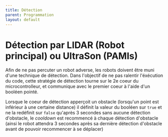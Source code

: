 ```yaml
---
title: Détection
parent: Programmation
layout: default
---
```

# Détection par LIDAR (Robot principal) ou UltraSon (PAMIs)
Afin de ne pas percuter un robot adverse, les robots doivent être muni d'une technique de détection.
Dans l'objectif de ne pas ralentir l'éxécution du code, cette stratégie de détection tourne sur le 2e coeur du microcontrolleur, et communique avec le premier coeur à l'aide d'un booléen pointé.

Lorsque le coeur de détection apperçoit un obstacle (lorsqu'un point est inférieur à une certaine distance) il définit la valeur du booléen sur `true` et ne la redéfinit sur `false` qu'après 3 secondes sans aucune détection d'obstacle, le *cooldown* est recommencé à chaque détection d'obstacle (ainsi le robot attendra 3 secondes après sa dernière détection d'obstacle avant de pouvoir recommencer à se déplacer)